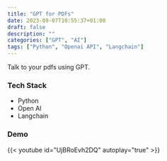 ```yaml
---
title: "GPT for PDFs"
date: 2023-09-07T10:55:37+01:00
draft: false
description: ""
categories: ["GPT", "AI"]
tags: ["Python", "Openai API", "Langchain"]
---
```


Talk to your pdfs using GPT.

### Tech Stack
- Python
- Open AI
- Langchain

### Demo
{{< youtube id="UjBRoEvh2DQ" autoplay="true" >}}
